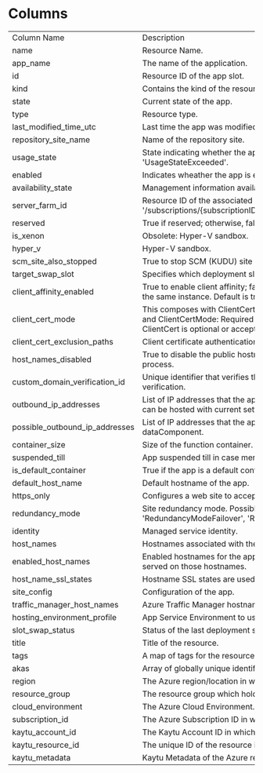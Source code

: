 # Columns  

<table>
	<tr><td>Column Name</td><td>Description</td></tr>
	<tr><td>name</td><td>Resource Name.</td></tr>
	<tr><td>app_name</td><td>The name of the application.</td></tr>
	<tr><td>id</td><td>Resource ID of the app slot.</td></tr>
	<tr><td>kind</td><td>Contains the kind of the resource.</td></tr>
	<tr><td>state</td><td>Current state of the app.</td></tr>
	<tr><td>type</td><td>Resource type.</td></tr>
	<tr><td>last_modified_time_utc</td><td>Last time the app was modified, in UTC.</td></tr>
	<tr><td>repository_site_name</td><td>Name of the repository site.</td></tr>
	<tr><td>usage_state</td><td>State indicating whether the app has exceeded its quota usage. Read-only. Possible values include: 'UsageStateNormal', 'UsageStateExceeded'.</td></tr>
	<tr><td>enabled</td><td>Indicates wheather the app is enabled.</td></tr>
	<tr><td>availability_state</td><td>Management information availability state for the app. Possible values include: 'Normal', 'Limited', 'DisasterRecoveryMode'.</td></tr>
	<tr><td>server_farm_id</td><td>Resource ID of the associated App Service plan, formatted as: '/subscriptions/{subscriptionID}/resourceGroups/{groupName}/providers/Microsoft.Web/serverfarms/{appServicePlanName}'.</td></tr>
	<tr><td>reserved</td><td>True if reserved; otherwise, false.</td></tr>
	<tr><td>is_xenon</td><td>Obsolete: Hyper-V sandbox.</td></tr>
	<tr><td>hyper_v</td><td>Hyper-V sandbox.</td></tr>
	<tr><td>scm_site_also_stopped</td><td>True to stop SCM (KUDU) site when the app is stopped; otherwise, false. The default is false.</td></tr>
	<tr><td>target_swap_slot</td><td>Specifies which deployment slot this app will swap into.</td></tr>
	<tr><td>client_affinity_enabled</td><td>True to enable client affinity; false to stop sending session affinity cookies, which route client requests in the same session to the same instance. Default is true.</td></tr>
	<tr><td>client_cert_mode</td><td>This composes with ClientCertEnabled setting. ClientCertEnabled: false means ClientCert is ignored. ClientCertEnabled: true and ClientCertMode: Required means ClientCert is required.ClientCertEnabled: true and ClientCertMode: Optional means ClientCert is optional or accepted. Possible values include: 'Required', 'Optional'.</td></tr>
	<tr><td>client_cert_exclusion_paths</td><td>Client certificate authentication comma-separated exclusion paths.</td></tr>
	<tr><td>host_names_disabled</td><td>True to disable the public hostnames of the app; otherwise, false. If true, the app is only accessible via API management process.</td></tr>
	<tr><td>custom_domain_verification_id</td><td>Unique identifier that verifies the custom domains assigned to the app. The customer will add this ID to a text record for verification.</td></tr>
	<tr><td>outbound_ip_addresses</td><td>List of IP addresses that the app uses for outbound connections (e.g. database access). Includes VIPs from tenants that site can be hosted with current settings.</td></tr>
	<tr><td>possible_outbound_ip_addresses</td><td>List of IP addresses that the app uses for outbound connections (e.g. database access). Includes VIPs from all tenants except dataComponent.</td></tr>
	<tr><td>container_size</td><td>Size of the function container.</td></tr>
	<tr><td>suspended_till</td><td>App suspended till in case memory-time quota is exceeded.</td></tr>
	<tr><td>is_default_container</td><td>True if the app is a default container; otherwise, false.</td></tr>
	<tr><td>default_host_name</td><td>Default hostname of the app.</td></tr>
	<tr><td>https_only</td><td>Configures a web site to accept only https requests.</td></tr>
	<tr><td>redundancy_mode</td><td>Site redundancy mode. Possible values include: 'RedundancyModeNone', 'RedundancyModeManual', 'RedundancyModeFailover', 'RedundancyModeActiveActive', 'RedundancyModeGeoRedundant'.</td></tr>
	<tr><td>identity</td><td>Managed service identity.</td></tr>
	<tr><td>host_names</td><td>Hostnames associated with the app.</td></tr>
	<tr><td>enabled_host_names</td><td>Enabled hostnames for the app. Hostnames need to be assigned (see HostNames) AND enabled. Otherwise, the app is not served on those hostnames.</td></tr>
	<tr><td>host_name_ssl_states</td><td>Hostname SSL states are used to manage the SSL bindings for app's hostnames.</td></tr>
	<tr><td>site_config</td><td>Configuration of the app.</td></tr>
	<tr><td>traffic_manager_host_names</td><td>Azure Traffic Manager hostnames associated with the app.</td></tr>
	<tr><td>hosting_environment_profile</td><td>App Service Environment to use for the app.</td></tr>
	<tr><td>slot_swap_status</td><td>Status of the last deployment slot swap operation.</td></tr>
	<tr><td>title</td><td>Title of the resource.</td></tr>
	<tr><td>tags</td><td>A map of tags for the resource.</td></tr>
	<tr><td>akas</td><td>Array of globally unique identifier strings (also known as) for the resource.</td></tr>
	<tr><td>region</td><td>The Azure region/location in which the resource is located.</td></tr>
	<tr><td>resource_group</td><td>The resource group which holds this resource.</td></tr>
	<tr><td>cloud_environment</td><td>The Azure Cloud Environment.</td></tr>
	<tr><td>subscription_id</td><td>The Azure Subscription ID in which the resource is located.</td></tr>
	<tr><td>kaytu_account_id</td><td>The Kaytu Account ID in which the resource is located.</td></tr>
	<tr><td>kaytu_resource_id</td><td>The unique ID of the resource in Kaytu.</td></tr>
	<tr><td>kaytu_metadata</td><td>Kaytu Metadata of the Azure resource.</td></tr>
</table>